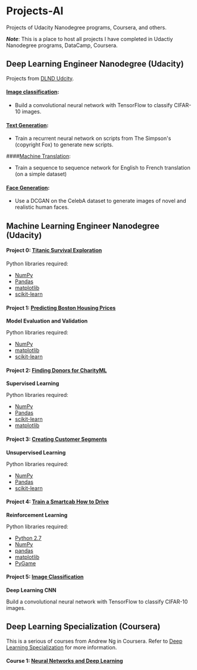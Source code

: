 # Projects-AI
Projects of Udacity Nanodegree programs, Coursera, and others.

***Note***: This is a place to host all projects I have completed in Udactiy Nanodegree programs, DataCamp, Coursera.

## Deep Learning Engineer Nanodegree (Udacity)
Projects from [DLND Udcity](https://github.com/udacity/deep-learning).

#### [Image classification](https://github.com/eexzy/projects-AI/tree/master/P5-image-classification): 
* Build a convolutional neural network with TensorFlow to classify CIFAR-10 images.

#### [Text Generation](https://github.com/eexzy/projects-AI/tree/master/tv-script-generation): 
* Train a recurrent neural network on scripts from The Simpson's (copyright Fox) to generate new scripts.

####[Machine Translation](https://github.com/eexzy/projects-AI/tree/master/language-translation): 
* Train a sequence to sequence network for English to French translation (on a simple dataset)

#### [Face Generation](https://github.com/eexzy/projects-AI/tree/master/face_generation): 
* Use a DCGAN on the CelebA dataset to generate images of novel and realistic human faces.

## Machine Learning Engineer Nanodegree (Udacity)

#### Project 0: [Titanic Survival Exploration](https://github.com/eexzy/projects-AI/tree/master/P0_titanic_survival_exploration)

Python libraries required:

- [NumPy](http://www.numpy.org/)
- [Pandas](http://pandas.pydata.org)
- [matplotlib](http://matplotlib.org/)
- [scikit-learn](http://scikit-learn.org/stable/)

#### Project 1: [Predicting Boston Housing Prices](https://github.com/eexzy/projects-AI/tree/master/P1_boston_housing)
**Model Evaluation and Validation**

Python libraries required:

- [NumPy](http://www.numpy.org/)
- [matplotlib](http://matplotlib.org/)
- [scikit-learn](http://scikit-learn.org/stable/)

#### Project 2: [Finding Donors for CharityML](https://github.com/eexzy/projects-AI/tree/master/P2-find_donors_for_CharityML)
**Supervised Learning**

Python libraries required:

- [NumPy](http://www.numpy.org/)
- [Pandas](http://pandas.pydata.org/)
- [scikit-learn](http://scikit-learn.org/stable/)
- [matplotlib](http://matplotlib.org/)

#### Project 3: [Creating Customer Segments](https://github.com/eexzy/projects-AI/tree/master/P3_creating-customer-segments)
**Unsupervised Learning**

Python libraries required:

- [NumPy](http：//www.numpy.org/)
- [Pandas](http：//pandas.pydata.org)
- [scikit-learn](http：//scikit-learn.org/stable/)

#### Project 4: [Train a Smartcab How to Drive](https://github.com/eexzy/projects-AI/tree/master/P4_smartcab-to-drive)
**Reinforcement Learning**

Python libraries required:

- [Python 2.7](https://www.python.org/download/releases/2.7/)
- [NumPy](http://www.numpy.org/)
- [pandas](http://pandas.pydata.org/)
- [matplotlib](http://matplotlib.org/)
- [PyGame](http://pygame.org/)

#### Project 5: [Image Classification](https://github.com/eexzy/projects-AI/tree/master/P5-image-classification)
**Deep Learning CNN**

Build a convolutional neural network with TensorFlow to classify CIFAR-10 images.


## Deep Learning Specialization (Coursera)

This is a serious of courses from Andrew Ng in Coursera. Refer to [Deep Learning Specialization](https://www.coursera.org/specializations/deep-learning) for more information.

#### Course 1: [Neural Networks and Deep Learning](https://github.com/eexzy/projects-AI/tree/master/deeplearning.ai-specialization/Course1-Neural-Networks-and-Deep-Learning)


